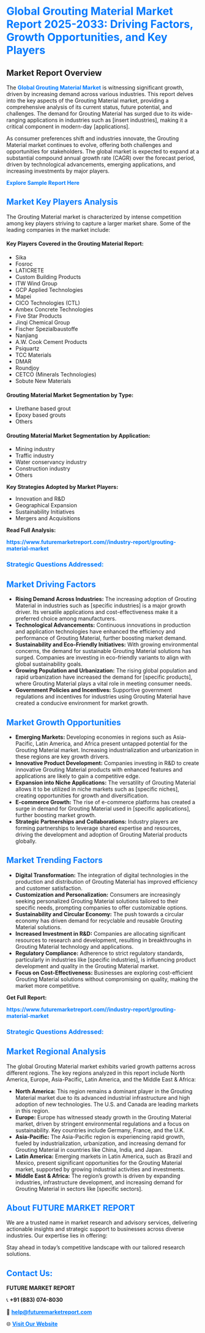 <h1 style="color: #007BFF;">Global Grouting Material Market Report 2025-2033: Driving Factors, Growth Opportunities, and Key Players</h1>

<section id="overview">
<h2>Market Report Overview</h2>
<p>The <a href="https://www.futuremarketreport.com//industry-report/grouting-material-market" style="color: #007BFF; text-decoration: none;"><strong>Global Grouting Material Market</strong></a> is witnessing significant growth, driven by increasing demand across various industries. This report delves into the key aspects of the Grouting Material market, providing a comprehensive analysis of its current status, future potential, and challenges. The demand for Grouting Material has surged due to its wide-ranging applications in industries such as [insert industries], making it a critical component in modern-day [applications].</p>
<p>As consumer preferences shift and industries innovate, the Grouting Material market continues to evolve, offering both challenges and opportunities for stakeholders. The global market is expected to expand at a substantial compound annual growth rate (CAGR) over the forecast period, driven by technological advancements, emerging applications, and increasing investments by major players.</p>
</section>

<section id="overview">
<p><a href="https://www.futuremarketreport.com//request-sample/reportId=64362" style="color: #007BFF; text-decoration: none;"><strong>Explore Sample Report Here</strong></a></p>
</section>

<section id="key-players">
<h2 style="color: #007BFF;">Market Key Players Analysis</h2>
<p>The Grouting Material market is characterized by intense competition among key players striving to capture a larger market share. Some of the leading companies in the market include:</p>
<h4>Key Players Covered in the Grouting Material Report:</h4>
<ul><li>Sika</li><li>Fosroc</li><li>LATICRETE</li><li>Custom Building Products</li><li>ITW Wind Group</li><li>GCP Applied Technologies</li><li>Mapei</li><li>CICO Technologies (CTL)</li><li>Ambex Concrete Technologies</li><li>Five Star Products</li><li>Jinqi Chemical Group</li><li>Fischer Spezialbaustoffe</li><li>Nanjiang</li><li>A.W. Cook Cement Products</li><li>Psiquartz</li><li>TCC Materials</li><li>DMAR</li><li>Roundjoy</li><li>CETCO (Minerals Technologies)</li><li>Sobute New Materials</li></ul>
<h4>Grouting Material Market Segmentation by Type:</h4>
<ul><li>Urethane based grout</li><li>Epoxy based grouts</li><li>Others</li></ul>

<h4>Grouting Material Market Segmentation by Application:</h4>
<ul><li>Mining industry</li><li>Traffic industry</li><li>Water conservancy industry</li><li>Construction industry</li><li>Others</li></ul>
<p><strong>Key Strategies Adopted by Market Players:</strong></p>
<ul>
<li>Innovation and R&D</li>
<li>Geographical Expansion</li>
<li>Sustainability Initiatives</li>
<li>Mergers and Acquisitions</li>
</ul>
</section>

<section>
<p><strong>Read Full Analysis: </strong></p><a href="https://www.futuremarketreport.com//industry-report/grouting-material-market" style="color: #007BFF; text-decoration: none;"><strong>https://www.futuremarketreport.com//industry-report/grouting-material-market</strong></a>
<h3 style="color: #007BFF;">Strategic Questions Addressed:</h3>
</section>

<section id="driving-factors">
<h2 style="color: #007BFF;">Market Driving Factors</h2>
<ul>
<li><strong>Rising Demand Across Industries:</strong> The increasing adoption of Grouting Material in industries such as [specific industries] is a major growth driver. Its versatile applications and cost-effectiveness make it a preferred choice among manufacturers.</li>
<li><strong>Technological Advancements:</strong> Continuous innovations in production and application technologies have enhanced the efficiency and performance of Grouting Material, further boosting market demand.</li>
<li><strong>Sustainability and Eco-Friendly Initiatives:</strong> With growing environmental concerns, the demand for sustainable Grouting Material solutions has surged. Companies are investing in eco-friendly variants to align with global sustainability goals.</li>
<li><strong>Growing Population and Urbanization:</strong> The rising global population and rapid urbanization have increased the demand for [specific products], where Grouting Material plays a vital role in meeting consumer needs.</li>
<li><strong>Government Policies and Incentives:</strong> Supportive government regulations and incentives for industries using Grouting Material have created a conducive environment for market growth.</li>
</ul>
</section>

<section id="growth-opportunities">
<h2 style="color: #007BFF;">Market Growth Opportunities</h2>
<ul>
<li><strong>Emerging Markets:</strong> Developing economies in regions such as Asia-Pacific, Latin America, and Africa present untapped potential for the Grouting Material market. Increasing industrialization and urbanization in these regions are key growth drivers.</li>
<li><strong>Innovative Product Development:</strong> Companies investing in R&D to create innovative Grouting Material products with enhanced features and applications are likely to gain a competitive edge.</li>
<li><strong>Expansion into Niche Applications:</strong> The versatility of Grouting Material allows it to be utilized in niche markets such as [specific niches], creating opportunities for growth and diversification.</li>
<li><strong>E-commerce Growth:</strong> The rise of e-commerce platforms has created a surge in demand for Grouting Material used in [specific applications], further boosting market growth.</li>
<li><strong>Strategic Partnerships and Collaborations:</strong> Industry players are forming partnerships to leverage shared expertise and resources, driving the development and adoption of Grouting Material products globally.</li>
</ul>
</section>

<section id="trending-factors">
<h2 style="color: #007BFF;">Market Trending Factors</h2>
<ul>
<li><strong>Digital Transformation:</strong> The integration of digital technologies in the production and distribution of Grouting Material has improved efficiency and customer satisfaction.</li>
<li><strong>Customization and Personalization:</strong> Consumers are increasingly seeking personalized Grouting Material solutions tailored to their specific needs, prompting companies to offer customizable options.</li>
<li><strong>Sustainability and Circular Economy:</strong> The push towards a circular economy has driven demand for recyclable and reusable Grouting Material solutions.</li>
<li><strong>Increased Investment in R&D:</strong> Companies are allocating significant resources to research and development, resulting in breakthroughs in Grouting Material technology and applications.</li>
<li><strong>Regulatory Compliance:</strong> Adherence to strict regulatory standards, particularly in industries like [specific industries], is influencing product development and quality in the Grouting Material market.</li>
<li><strong>Focus on Cost-Effectiveness:</strong> Businesses are exploring cost-efficient Grouting Material solutions without compromising on quality, making the market more competitive.</li>
</ul>
</section>

<section>
<p><strong>Get Full Report: </strong></p><a href="https://www.futuremarketreport.com//industry-report/grouting-material-market" style="color: #007BFF; text-decoration: none;"><strong>https://www.futuremarketreport.com//industry-report/grouting-material-market</strong></a>
<h3 style="color: #007BFF;">Strategic Questions Addressed:</h3>
</section>


<section id="regional-analysis">
<h2 style="color: #007BFF;">Market Regional Analysis</h2>
<p>The global Grouting Material market exhibits varied growth patterns across different regions. The key regions analyzed in this report include North America, Europe, Asia-Pacific, Latin America, and the Middle East & Africa:</p>
<ul>
<li><strong>North America:</strong> This region remains a dominant player in the Grouting Material market due to its advanced industrial infrastructure and high adoption of new technologies. The U.S. and Canada are leading markets in this region.</li>
<li><strong>Europe:</strong> Europe has witnessed steady growth in the Grouting Material market, driven by stringent environmental regulations and a focus on sustainability. Key countries include Germany, France, and the U.K.</li>
<li><strong>Asia-Pacific:</strong> The Asia-Pacific region is experiencing rapid growth, fueled by industrialization, urbanization, and increasing demand for Grouting Material in countries like China, India, and Japan.</li>
<li><strong>Latin America:</strong> Emerging markets in Latin America, such as Brazil and Mexico, present significant opportunities for the Grouting Material market, supported by growing industrial activities and investments.</li>
<li><strong>Middle East & Africa:</strong> The region’s growth is driven by expanding industries, infrastructure development, and increasing demand for Grouting Material in sectors like [specific sectors].</li>
</ul>
</section>

<footer>
<h2 style="color: #007BFF;">About FUTURE MARKET REPORT</h2>
<p>We are a trusted name in market research and advisory services, delivering actionable insights and strategic support to businesses across diverse industries. Our expertise lies in offering:</p>

<p>Stay ahead in today’s competitive landscape with our tailored research solutions.</p>

<h2 style="color: #007BFF;">Contact Us:</h2>
<p><strong>FUTURE MARKET REPORT</strong></p>
<p>📞 <strong>+91 (883) 074-8030</strong></p>
<p>📧 <strong><a href="mailto:help@futuremarketreport.com" style="color: #007BFF;">help@futuremarketreport.com</a></strong></p>
<p>🌐 <strong><a href="https://www.futuremarketreport.com/" style="color: #007BFF;">Visit Our Website</a></strong></p>
</footer>